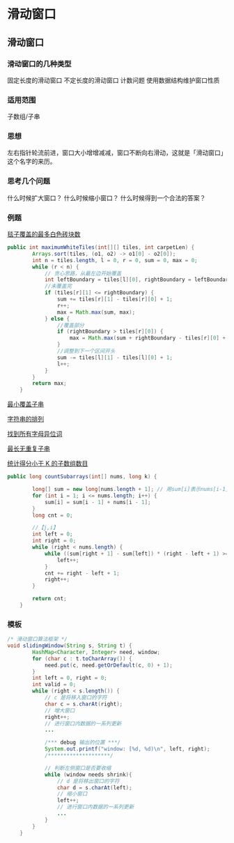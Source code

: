 
# 滑动窗口


## 滑动窗口

### 滑动窗口的几种类型
固定长度的滑动窗口
不定长度的滑动窗口
计数问题
使用数据结构维护窗口性质

### 适用范围
子数组/子串

### 思想
左右指针轮流前进，窗口大小增增减减，窗口不断向右滑动，这就是「滑动窗口」这个名字的来历。

### 思考几个问题
什么时候扩大窗口？
什么时候缩小窗口？
什么时候得到一个合法的答案？

### 例题
[毯子覆盖的最多白色砖块数](https://leetcode.cn/problems/maximum-white-tiles-covered-by-a-carpet/)
```java
public int maximumWhiteTiles(int[][] tiles, int carpetLen) {
        Arrays.sort(tiles, (o1, o2) -> o1[0] - o2[0]);
        int n = tiles.length, l = 0, r = 0, sum = 0, max = 0;
        while (r < n) {
            // 贪心思路，从最左边开始覆盖
            int leftBoundary = tiles[l][0], rightBoundary = leftBoundary + carpetLen - 1;
            //未覆盖完
            if (tiles[r][1] <= rightBoundary) {
                sum += tiles[r][1] - tiles[r][0] + 1;
                r++;
                max = Math.max(sum, max);
            } else {
                //覆盖部分
                if (rightBoundary > tiles[r][0]) {
                    max = Math.max(sum + rightBoundary - tiles[r][0] + 1, max);
                }
                //调整到下一个区间开头
                sum -= tiles[l][1] - tiles[l][0] + 1;
                l++;
            }
        }
        return max;
    }
 ```   
[最小覆盖子串](https://leetcode.cn/problems/minimum-window-substring/)

[字符串的排列](https://leetcode.cn/problems/permutation-in-string/)

[找到所有字母异位词](https://leetcode.cn/problems/find-all-anagrams-in-a-string/)

[最长无重复子串](https://leetcode.cn/problems/longest-substring-without-repeating-characters/)

[统计得分小于 K 的子数组数目](https://leetcode.cn/problems/count-subarrays-with-score-less-than-k/)
```java
public long countSubarrays(int[] nums, long k) {

        long[] sum = new long[nums.length + 1]; // 用sum[i]表示nums[i-1]前的前缀和，方便运算,前缀和一般用long，防止溢出
        for (int i = 1; i <= nums.length; i++) {
            sum[i] = sum[i - 1] + nums[i - 1];
        }
        long cnt = 0;

        //【j,i】
        int left = 0;
        int right = 0;
        while (right < nums.length) {
            while ((sum[right + 1] - sum[left]) * (right - left + 1) >= k) {
                left++;
            }
            cnt += right - left + 1;
            right++;
        }

        return cnt;
    }
```
### 模板
```java
/* 滑动窗口算法框架 */
void slidingWindow(String s, String t) {
        HashMap<Character, Integer> need, window;
        for (char c : t.toCharArray()) {
            need.put(c, need.getOrDefault(c, 0) + 1);
        }
        int left = 0, right = 0;
        int valid = 0;
        while (right < s.length()) {
            // c 是将移入窗口的字符
            char c = s.charAt(right);
            // 增大窗口
            right++;
            // 进行窗口内数据的一系列更新
            ...

            /*** debug 输出的位置 ***/
            System.out.printf("window: [%d, %d)\n", left, right);
            /********************/

            // 判断左侧窗口是否要收缩
            while (window needs shrink){
                // d 是将移出窗口的字符
                char d = s.charAt(left);
                // 缩小窗口
                left++;
                // 进行窗口内数据的一系列更新
                ...
            }
        }
    }
```
